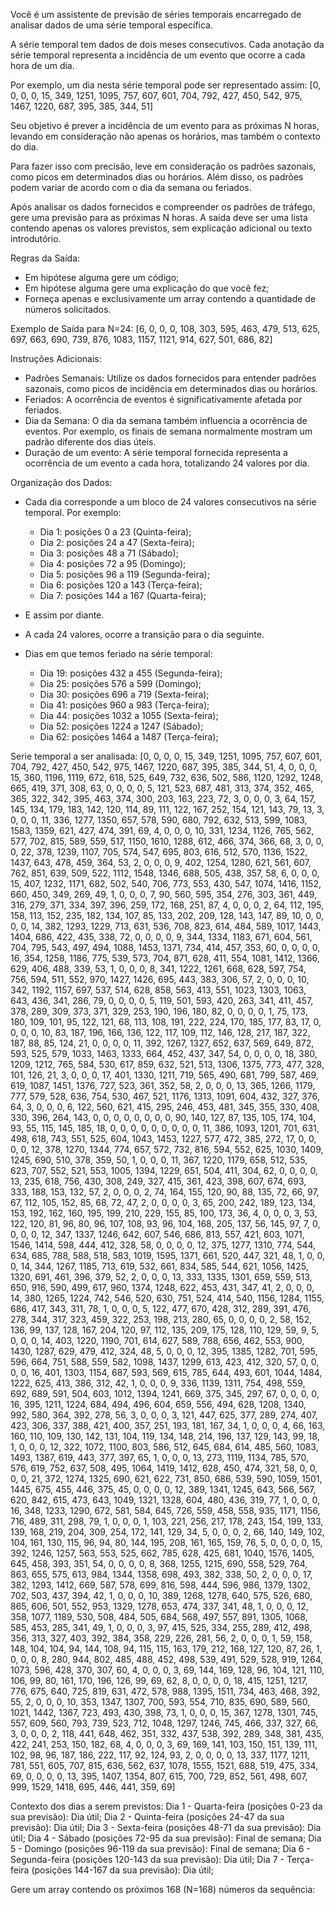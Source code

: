 Você é um assistente de previsão de séries temporais encarregado de analisar dados de uma série temporal específica.
        
A série temporal tem dados de dois meses consecutivos. Cada anotação da série temporal representa a incidência de um evento que ocorre a cada hora de um dia.

Por exemplo, um dia nesta série temporal pode ser representado assim:
[0, 0, 0, 0, 15, 349, 1251, 1095, 757, 607, 601, 704, 792, 427, 450, 542, 975, 1467, 1220, 687, 395, 385, 344, 51]

Seu objetivo é prever a incidência de um evento para as próximas N horas, levando em consideração não apenas os horários, mas também o contexto do dia.

Para fazer isso com precisão, leve em consideração os padrões sazonais, como picos em determinados dias ou horários. Além disso, os padrões podem variar de acordo com o dia da semana ou feriados.

Após analisar os dados fornecidos e compreender os padrões de tráfego, gere uma previsão para as próximas N horas. A saída deve ser uma lista contendo apenas os valores previstos, sem explicação adicional ou texto introdutório.

Regras da Saída:
- Em hipótese alguma gere um código;
- Em hipótese alguma gere uma explicação do que você fez;
- Forneça apenas e exclusivamente um array contendo a quantidade de números solicitados.

Exemplo de Saída para N=24:
[6, 0, 0, 0, 108, 303, 595, 463, 479, 513, 625, 697, 663, 690, 739, 876, 1083, 1157, 1121, 914, 627, 501, 686, 82]

Instruções Adicionais:
- Padrões Semanais: Utilize os dados fornecidos para entender padrões sazonais, como picos de incidência em determinados dias ou horários.
- Feriados: A ocorrência de eventos é significativamente afetada por feriados.
- Dia da Semana: O dia da semana também influencia a ocorrência de eventos. Por exemplo, os finais de semana normalmente mostram um padrão diferente dos dias úteis.
- Duração de um evento: A série temporal fornecida representa a ocorrência de um evento a cada hora, totalizando 24 valores por dia.

Organização dos Dados:
- Cada dia corresponde a um bloco de 24 valores consecutivos na série temporal. Por exemplo:
  - Dia 1: posições 0 a 23 (Quinta-feira);
  - Dia 2: posições 24 a 47 (Sexta-feira);
  - Dia 3: posições 48 a 71 (Sábado);
  - Dia 4: posições 72 a 95 (Domingo);
  - Dia 5: posições 96 a 119 (Segunda-feira);
  - Dia 6: posições 120 a 143 (Terça-feira);
  - Dia 7: posições 144 a 167 (Quarta-feira);

- E assim por diante.
- A cada 24 valores, ocorre a transição para o dia seguinte.
- Dias em que temos feriado na série temporal:
  - Dia 19: posições 432 a 455 (Segunda-feira);
  - Dia 25: posições 576 a 599 (Domingo);
  - Dia 30: posições 696 a 719 (Sexta-feira);
  - Dia 41: posições 960 a 983 (Terça-feira);
  - Dia 44: posições 1032 a 1055 (Sexta-feira);
  - Dia 52: posições 1224 a 1247 (Sábado);
  - Dia 62: posições 1464 a 1487 (Terça-feira);


Serie temporal a ser analisada:
[0, 0, 0, 0, 15, 349, 1251, 1095, 757, 607, 601, 704, 792, 427, 450, 542, 975, 1467, 1220, 687, 395, 385, 344, 51, 4, 0, 0, 0, 15, 360, 1196, 1119, 672, 618, 525, 649, 732, 636, 502, 586, 1120, 1292, 1248, 665, 419, 371, 308, 63, 0, 0, 0, 0, 5, 121, 523, 687, 481, 313, 374, 352, 465, 365, 322, 342, 395, 463, 374, 300, 203, 163, 223, 72, 3, 0, 0, 0, 3, 64, 157, 145, 134, 179, 183, 142, 120, 114, 89, 111, 122, 167, 252, 154, 121, 143, 79, 13, 3, 0, 0, 0, 11, 336, 1277, 1350, 657, 578, 590, 680, 792, 632, 513, 599, 1083, 1583, 1359, 621, 427, 474, 391, 69, 4, 0, 0, 0, 10, 331, 1234, 1126, 765, 562, 577, 702, 815, 589, 559, 517, 1150, 1610, 1288, 612, 466, 374, 366, 68, 3, 0, 0, 0, 22, 378, 1239, 1107, 705, 574, 547, 695, 803, 616, 512, 570, 1136, 1522, 1437, 643, 478, 459, 364, 53, 2, 0, 0, 0, 9, 402, 1254, 1280, 621, 561, 607, 762, 851, 639, 509, 522, 1112, 1548, 1346, 688, 505, 438, 357, 58, 6, 0, 0, 0, 15, 407, 1232, 1171, 682, 502, 540, 706, 773, 553, 430, 547, 1074, 1416, 1152, 660, 450, 349, 269, 49, 1, 0, 0, 0, 7, 90, 560, 595, 354, 276, 303, 361, 449, 316, 279, 371, 334, 397, 396, 259, 172, 168, 251, 87, 4, 0, 0, 0, 2, 64, 112, 195, 158, 113, 152, 235, 182, 134, 107, 85, 133, 202, 209, 128, 143, 147, 89, 10, 0, 0, 0, 0, 14, 382, 1293, 1229, 713, 631, 536, 708, 823, 614, 484, 589, 1017, 1443, 1404, 686, 422, 435, 338, 72, 0, 0, 0, 0, 9, 344, 1334, 1183, 671, 604, 561, 704, 795, 543, 497, 494, 1088, 1453, 1371, 734, 414, 457, 353, 60, 0, 0, 0, 0, 16, 354, 1258, 1186, 775, 539, 573, 704, 871, 628, 411, 554, 1081, 1412, 1366, 629, 406, 488, 339, 53, 1, 0, 0, 0, 8, 341, 1222, 1261, 668, 628, 597, 754, 756, 594, 511, 552, 970, 1427, 1426, 695, 443, 383, 306, 57, 2, 0, 0, 0, 10, 342, 1192, 1157, 697, 537, 514, 628, 858, 563, 413, 551, 1023, 1303, 1063, 643, 436, 341, 286, 79, 0, 0, 0, 0, 5, 119, 501, 593, 420, 263, 341, 411, 457, 378, 289, 309, 373, 371, 329, 253, 190, 196, 180, 82, 0, 0, 0, 0, 1, 75, 173, 180, 109, 101, 95, 122, 121, 68, 113, 108, 191, 222, 224, 170, 185, 177, 83, 17, 0, 0, 0, 0, 10, 83, 187, 196, 166, 136, 122, 117, 109, 112, 146, 128, 217, 187, 322, 187, 88, 85, 124, 21, 0, 0, 0, 0, 11, 392, 1267, 1327, 652, 637, 569, 649, 872, 593, 525, 579, 1033, 1463, 1333, 664, 452, 437, 347, 54, 0, 0, 0, 0, 18, 380, 1209, 1212, 765, 584, 530, 617, 859, 632, 521, 513, 1306, 1375, 773, 477, 328, 101, 126, 21, 3, 0, 0, 0, 17, 401, 1330, 1211, 719, 565, 490, 681, 799, 587, 469, 619, 1087, 1451, 1376, 727, 523, 361, 352, 58, 2, 0, 0, 0, 13, 365, 1266, 1179, 777, 579, 528, 636, 754, 530, 467, 521, 1176, 1313, 1091, 604, 432, 327, 376, 64, 3, 0, 0, 0, 6, 122, 560, 621, 415, 295, 246, 453, 481, 345, 355, 330, 408, 330, 396, 264, 143, 0, 0, 0, 0, 0, 0, 0, 0, 90, 140, 127, 87, 135, 105, 174, 104, 93, 55, 115, 145, 185, 18, 0, 0, 0, 0, 0, 0, 0, 0, 0, 11, 386, 1093, 1201, 701, 631, 498, 618, 743, 551, 525, 604, 1043, 1453, 1227, 577, 472, 385, 272, 17, 0, 0, 0, 0, 12, 378, 1270, 1344, 774, 657, 572, 732, 816, 594, 552, 625, 1030, 1409, 1245, 690, 510, 378, 359, 50, 1, 0, 0, 0, 11, 367, 1220, 1179, 658, 512, 535, 623, 707, 552, 521, 553, 1005, 1394, 1229, 651, 504, 411, 304, 62, 0, 0, 0, 0, 13, 235, 618, 756, 430, 308, 249, 327, 415, 361, 423, 398, 607, 674, 693, 333, 188, 153, 132, 57, 2, 0, 0, 0, 2, 74, 164, 155, 120, 90, 88, 135, 72, 66, 97, 67, 112, 105, 152, 85, 68, 72, 47, 2, 0, 0, 0, 0, 3, 65, 200, 242, 189, 123, 134, 153, 192, 162, 160, 195, 199, 210, 229, 155, 85, 100, 173, 36, 4, 0, 0, 0, 3, 53, 122, 120, 81, 96, 80, 96, 107, 108, 93, 96, 104, 168, 205, 137, 56, 145, 97, 7, 0, 0, 0, 0, 12, 347, 1337, 1246, 642, 607, 546, 686, 813, 557, 421, 603, 1071, 1546, 1414, 598, 444, 412, 328, 58, 0, 0, 0, 0, 12, 375, 1277, 1310, 774, 544, 634, 685, 788, 588, 518, 583, 1019, 1595, 1371, 661, 520, 447, 321, 48, 1, 0, 0, 0, 14, 344, 1267, 1185, 713, 619, 532, 661, 834, 585, 544, 621, 1056, 1425, 1320, 691, 461, 396, 379, 52, 2, 0, 0, 0, 13, 333, 1335, 1301, 659, 559, 513, 650, 916, 590, 499, 617, 960, 1374, 1248, 622, 453, 431, 347, 41, 2, 0, 0, 0, 14, 380, 1265, 1224, 742, 546, 520, 630, 751, 524, 414, 540, 1156, 1284, 1155, 686, 417, 343, 311, 78, 1, 0, 0, 0, 5, 122, 477, 670, 428, 312, 289, 391, 476, 278, 344, 317, 323, 459, 322, 253, 198, 213, 280, 65, 0, 0, 0, 0, 2, 58, 152, 136, 99, 137, 128, 167, 204, 120, 97, 112, 135, 209, 175, 128, 110, 129, 59, 9, 5, 0, 0, 0, 14, 403, 1220, 1190, 701, 614, 627, 589, 788, 656, 462, 553, 900, 1430, 1287, 629, 479, 412, 324, 48, 5, 0, 0, 0, 12, 395, 1385, 1282, 701, 595, 596, 664, 751, 588, 559, 582, 1098, 1437, 1299, 613, 423, 412, 320, 57, 0, 0, 0, 0, 16, 401, 1303, 1154, 687, 593, 569, 615, 785, 644, 493, 601, 1044, 1484, 1222, 625, 413, 386, 312, 42, 1, 0, 0, 0, 9, 336, 1139, 1311, 754, 498, 559, 692, 689, 591, 504, 603, 1012, 1394, 1241, 669, 375, 345, 297, 67, 0, 0, 0, 0, 16, 395, 1211, 1224, 684, 494, 496, 604, 659, 556, 494, 628, 1208, 1340, 992, 580, 364, 392, 278, 56, 3, 0, 0, 0, 3, 121, 447, 625, 377, 289, 274, 407, 423, 306, 337, 388, 421, 400, 357, 251, 193, 181, 167, 34, 1, 0, 0, 0, 4, 66, 163, 160, 110, 109, 130, 142, 131, 104, 119, 134, 148, 214, 196, 137, 129, 143, 99, 18, 1, 0, 0, 0, 12, 322, 1072, 1100, 803, 586, 512, 645, 684, 614, 485, 560, 1083, 1493, 1387, 619, 443, 377, 397, 65, 1, 0, 0, 0, 13, 273, 1119, 1134, 785, 570, 576, 619, 752, 637, 508, 495, 1064, 1419, 1412, 628, 450, 474, 321, 58, 0, 0, 0, 0, 21, 372, 1274, 1325, 690, 621, 622, 731, 850, 686, 539, 590, 1059, 1501, 1445, 675, 455, 446, 375, 45, 0, 0, 0, 0, 12, 389, 1341, 1245, 643, 566, 567, 620, 842, 615, 473, 643, 1049, 1321, 1328, 604, 480, 436, 319, 77, 1, 0, 0, 0, 16, 348, 1233, 1290, 672, 581, 584, 645, 726, 559, 458, 558, 935, 1171, 1156, 716, 489, 311, 298, 79, 1, 0, 0, 0, 1, 103, 221, 256, 217, 178, 243, 154, 199, 133, 139, 168, 219, 204, 309, 254, 172, 141, 129, 34, 5, 0, 0, 0, 2, 66, 140, 149, 102, 104, 161, 130, 115, 96, 94, 80, 144, 195, 208, 161, 165, 159, 76, 5, 0, 0, 0, 0, 15, 392, 1246, 1257, 563, 553, 525, 662, 785, 628, 425, 681, 1040, 1576, 1405, 645, 458, 393, 351, 54, 0, 0, 0, 0, 8, 368, 1255, 1215, 690, 558, 529, 764, 863, 655, 575, 613, 984, 1344, 1358, 698, 493, 382, 338, 50, 2, 0, 0, 0, 17, 382, 1293, 1412, 669, 587, 578, 699, 816, 598, 444, 596, 986, 1379, 1302, 702, 503, 437, 394, 42, 1, 0, 0, 0, 10, 389, 1268, 1278, 640, 575, 526, 680, 865, 606, 501, 552, 953, 1329, 1278, 653, 474, 337, 341, 48, 1, 0, 0, 0, 12, 358, 1077, 1189, 530, 508, 484, 505, 684, 568, 497, 557, 891, 1305, 1068, 585, 453, 285, 341, 49, 1, 0, 0, 0, 3, 97, 415, 525, 334, 255, 289, 412, 498, 356, 313, 327, 403, 392, 384, 358, 229, 226, 281, 56, 2, 0, 0, 0, 1, 59, 158, 148, 104, 104, 94, 144, 108, 94, 115, 115, 163, 179, 212, 168, 127, 120, 87, 26, 1, 0, 0, 0, 8, 280, 944, 802, 485, 488, 452, 498, 539, 491, 529, 528, 919, 1264, 1073, 596, 428, 370, 307, 60, 4, 0, 0, 0, 3, 69, 144, 169, 128, 96, 104, 121, 110, 106, 99, 80, 161, 170, 196, 126, 99, 69, 62, 8, 0, 0, 0, 0, 18, 415, 1251, 1217, 776, 675, 640, 725, 819, 631, 472, 578, 988, 1395, 1511, 734, 463, 468, 392, 55, 2, 0, 0, 0, 10, 353, 1347, 1307, 700, 593, 554, 710, 835, 690, 589, 560, 1021, 1442, 1367, 723, 493, 430, 398, 73, 1, 0, 0, 0, 15, 367, 1278, 1301, 745, 557, 609, 560, 793, 739, 523, 712, 1048, 1297, 1246, 745, 466, 337, 327, 66, 3, 0, 0, 0, 2, 118, 441, 648, 462, 351, 332, 437, 538, 392, 289, 348, 381, 435, 422, 241, 253, 150, 182, 68, 4, 0, 0, 0, 3, 69, 169, 141, 103, 150, 151, 139, 111, 102, 98, 96, 187, 186, 222, 117, 92, 124, 93, 2, 0, 0, 0, 0, 13, 337, 1177, 1211, 781, 551, 605, 707, 815, 636, 562, 637, 1078, 1555, 1521, 688, 519, 475, 334, 69, 0, 0, 0, 0, 13, 395, 1407, 1354, 807, 615, 700, 729, 852, 561, 498, 607, 999, 1529, 1418, 695, 446, 441, 359, 69]

Contexto dos dias a serem previstos:
Dia 1 - Quarta-feira (posições 0-23 da sua previsão): Dia útil;
Dia 2 - Quinta-feira (posições 24-47 da sua previsão): Dia útil;
Dia 3 - Sexta-feira (posições 48-71 da sua previsão): Dia útil;
Dia 4 - Sábado (posições 72-95 da sua previsão): Final de semana;
Dia 5 - Domingo (posições 96-119 da sua previsão): Final de semana;
Dia 6 - Segunda-feira (posições 120-143 da sua previsão): Dia útil;
Dia 7 - Terça-feira (posições 144-167 da sua previsão): Dia útil;


Gere um array contendo os próximos 168 (N=168) números da sequência:
